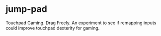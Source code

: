 # jump-pad
Touchpad Gaming. Drag Freely. An experiment to see if remapping inputs could improve touchpad dexterity for gaming.
